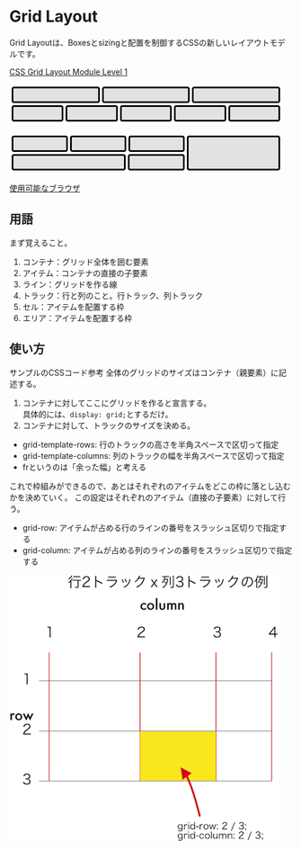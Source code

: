 # Grid Layout

Grid Layoutは、Boxesとsizingと配置を制御するCSSの新しいレイアウトモデルです。

[CSS Grid Layout Module Level 1](https://www.w3.org/TR/2017/CR-css-grid-1-20171214/)

![flex-layout](images/flex-layout.png)

![grid-layout](images/grid-layout.png)

[使用可能なブラウザ](https://caniuse.com/#feat=css-grid)

## 用語

まず覚えること。
1. コンテナ：グリッド全体を囲む要素
2. アイテム：コンテナの直接の子要素
3. ライン：グリッドを作る線
4. トラック：行と列のこと。行トラック、列トラック
5. セル：アイテムを配置する枠
6. エリア：アイテムを配置する枠

## 使い方

サンプルのCSSコード参考
全体のグリッドのサイズはコンテナ（親要素）に記述する。
1. コンテナに対してここにグリッドを作ると宣言する。  
具体的には、`display: grid;`とするだけ。
2. コンテナに対して、トラックのサイズを決める。  
  * grid-template-rows: 行のトラックの高さを半角スペースで区切って指定
  * grid-template-columns: 列のトラックの幅を半角スペースで区切って指定
  * frというのは「余った幅」と考える

これで枠組みができるので、あとはそれぞれのアイテムをどこの枠に落とし込むかを決めていく。
この設定はそれぞれのアイテム（直接の子要素）に対して行う。

* grid-row: アイテムが占める行のラインの番号をスラッシュ区切りで指定する
* grid-column: アイテムが占める列のラインの番号をスラッシュ区切りで指定する


![glid](images/glid.png)
